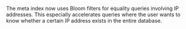 The meta index now uses Bloom filters for equality queries involving IP
addresses. This especially accelerates queries where the user wants to know
whether a certain IP address exists in the entire database.
